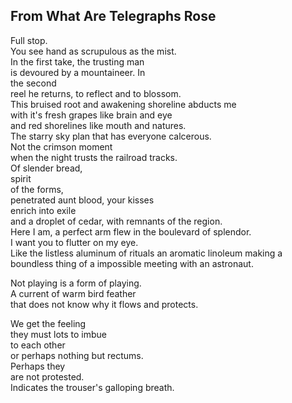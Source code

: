 From What Are Telegraphs Rose
-----------------------------
Full stop.  
You see hand as scrupulous as the mist.  
In the first take, the trusting man  
is devoured by a mountaineer. In  
the second  
reel he returns, to reflect and to blossom.  
This bruised root and awakening shoreline abducts me  
with it's fresh grapes like brain and eye  
and red shorelines like mouth and natures.  
The starry sky plan that has everyone calcerous.  
Not the crimson moment  
when the night trusts the railroad tracks.  
Of slender bread,  
spirit  
of the forms,  
penetrated aunt blood, your kisses  
enrich into exile  
and a droplet of cedar, with remnants of the region.  
Here I am, a perfect arm flew in the boulevard of splendor.  
I want you to flutter on my eye.  
Like the listless aluminum of rituals an aromatic linoleum making a boundless thing of a impossible meeting with an astronaut.  
  
Not playing is a form of playing.  
A current of warm bird feather  
that does not know why it flows and protects.  
  
We get the feeling  
they must lots to imbue  
to each other  
or perhaps nothing but rectums.  
Perhaps they  
are not protested.  
Indicates the trouser's galloping breath.  
